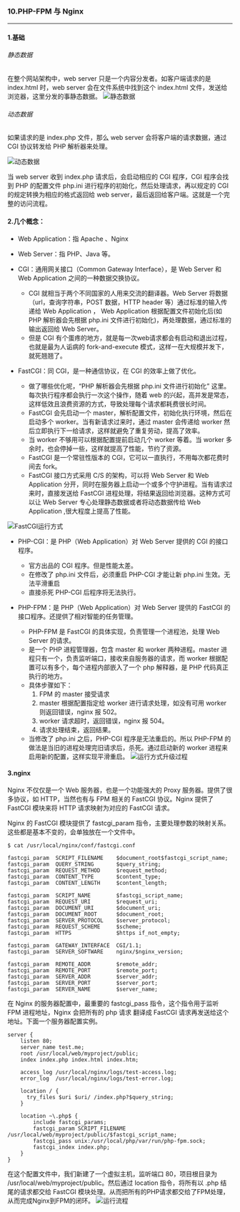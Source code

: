 ### 10.PHP-FPM 与 Nginx
---

#### 1.基础

###### 静态数据
在整个网站架构中，web server 只是一个内容分发者。如客户端请求的是 index.html 时，web server 会在文件系统中找到这个 index.html 文件，发送给浏览器，这里分发的事静态数据。
![静态数据](https://www.awaimai.com/wp-content/uploads/2018/03/html.png)

###### 动态数据
如果请求的是 index.php 文件，那么 web server 会将客户端的请求数据，通过 CGI 协议转发给 PHP 解析器来处理。

![动态数据](https://www.awaimai.com/wp-content/uploads/2018/03/cgi.png)

当 web server 收到 index.php 请求后，会启动相应的 CGI 程序，CGI 程序会找到 PHP 的配置文件 php.ini 进行程序的初始化，然后处理请求，再以规定的 CGI 的规定转换为相应的格式返回给 web server，最后返回给客户端。这就是一个完整的访问流程。

#### 2.几个概念：

* Web Application：指 Apache 、Nginx
* Web Server：指 PHP、Java 等。
* CGI：通用网关接口（Common Gateway Interface），是 Web Server 和 Web Application 之间的一种数据交换协议。
    * CGI 就相当于两个不同国家的人用来交流的翻译器。Web Server 将数据（url，查询字符串，POST 数据，HTTP header 等）通过标准的输入传递给 Web Application ， Web Application 根据配置文件初始化后(如 PHP 解析器会先根据 php.ini 文件进行初始化)，再处理数据，通过标准的输出返回给 Web Server。
    * 但是 CGI 有个蛋疼的地方，就是每一次web请求都会有启动和退出过程，也就是最为人诟病的 fork-and-execute 模式，这样一在大规模并发下，就死翘翘了。


* FastCGI：同 CGI，是一种通信协议，在 CGI 的效率上做了优化。
    * 做了哪些优化呢，“PHP 解析器会先根据 php.ini 文件进行初始化” 这里。每次执行程序都会执行一次这个操作，随着 web 的兴起，高并发是常态，这样低效且浪费资源的方式，导致处理每个请求都耗费很长时间。
    * FastCGI 会先启动一个 master，解析配置文件，初始化执行环境，然后在启动多个 worker。当有新请求过来时，通过 master 会传递给 worker 然后立即执行下一给请求，这样就避免了重复劳动，提高了效率。
    * 当 worker 不够用可以根据配置提前启动几个 worker 等着。当 worker 多余时，也会停掉一些，这样就提高了性能，节约了资源。
    * FastCGI 是一个常驻性版本的 CGI，它可以一直执行，不用每次都花费时间去 fork。
    * FastCGI 接口方式采用 C/S 的架构，可以将 Web Server 和 Web Application 分开，同时在服务器上启动一个或多个守护进程。当有请求过来时，直接发送给 FastCGI 进程处理，将结果返回给浏览器。这种方式可以让 Web Server 专心处理静态数据或者将动态数据传给 Web Application ,很大程度上提高了性能。
    
 ![FastCGI运行方式](https://www.awaimai.com/wp-content/uploads/2018/03/fastcgi.png)
  

* PHP-CGI：是 PHP（Web Application）对 Web Server 提供的 CGI 的接口程序。
    * 官方出品的 CGI 程序。但是性能太差。
    * 在修改了 php.ini 文件后，必须重启 PHP-CGI 才能让新 php.ini 生效。无法平滑重启
    * 直接杀死 PHP-CGI 后程序将无法执行。


* PHP-FPM：是 PHP（Web Application）对 Web Server 提供的 FastCGI 的接口程序。还提供了相对智能的任务管理。
    * PHP-FPM 是 FastCGI 的具体实现，负责管理一个进程池，处理 Web Server 的请求。
    * 是一个 PHP 进程管理器，包含 master 和 worker 两种进程。master 进程只有一个，负责监听端口，接收来自服务器的请求，而 worker 根据配置可以有多个，每个进程内部嵌入了一个 php 解释器，是 PHP 代码真正执行的地方。
    * 具体步骤如下：
        1. FPM 的 master 接受请求
        2. master 根据配置指定给 worker 进行请求处理，如没有可用 worker 则返回错误，nginx 报 502。
        3. worker 请求超时，返回错误，nginx 报 504。
        4. 请求处理结束，返回结果。
    * 当修改了 php.ini 之后，PHP-CGI 程序是无法重启的。所以 PHP-FPM 的做法是当旧的进程处理完旧请求后，杀死。通过启动新的 worker 进程来启用新的配置，这样实现平滑重启。
    ![运行方式升级过程](https://www.awaimai.com/wp-content/uploads/2018/03/update.png)
    
    
#### 3.nginx

Nginx 不仅仅是一个 Web 服务器，也是一个功能强大的 Proxy 服务器。提供了很多协议，如 HTTP，当然也有与 FPM 相关的 FastCGI 协议。Nginx 提供了 FastCGI 模块来将 HTTP 请求映射为对应的 FastCGI 请求。

Nginx 的 FastCGI 模块提供了 fastcgi_param 指令，主要处理参数的映射关系。这些都是基本不变的，会单独放在一个文件中。
```shell
$ cat /usr/local/nginx/conf/fastcgi.conf

fastcgi_param  SCRIPT_FILENAME    $document_root$fastcgi_script_name;
fastcgi_param  QUERY_STRING       $query_string;
fastcgi_param  REQUEST_METHOD     $request_method;
fastcgi_param  CONTENT_TYPE       $content_type;
fastcgi_param  CONTENT_LENGTH     $content_length;

fastcgi_param  SCRIPT_NAME        $fastcgi_script_name;
fastcgi_param  REQUEST_URI        $request_uri;
fastcgi_param  DOCUMENT_URI       $document_uri;
fastcgi_param  DOCUMENT_ROOT      $document_root;
fastcgi_param  SERVER_PROTOCOL    $server_protocol;
fastcgi_param  REQUEST_SCHEME     $scheme;
fastcgi_param  HTTPS              $https if_not_empty;

fastcgi_param  GATEWAY_INTERFACE  CGI/1.1;
fastcgi_param  SERVER_SOFTWARE    nginx/$nginx_version;

fastcgi_param  REMOTE_ADDR        $remote_addr;
fastcgi_param  REMOTE_PORT        $remote_port;
fastcgi_param  SERVER_ADDR        $server_addr;
fastcgi_param  SERVER_PORT        $server_port;
fastcgi_param  SERVER_NAME        $server_name;
```

在 Nginx 的服务器配置中，最重要的 fastcgi_pass 指令，这个指令用于监听 FPM 进程地址，Nginx 会把所有的 php 请求 翻译成 FastCGI 请求再发送给这个地址。下面一个服务器配置实例。
```shell
server {
    listen 80;
    server_name test.me;
    root /usr/local/web/myproject/public;
    index index.php index.html index.htm;

    access_log /usr/local/nginx/logs/test-access.log;
    error_log  /usr/local/nginx/logs/test-error.log;

    location / {
      try_files $uri $uri/ /index.php?$query_string;
    }

    location ~\.php$ {
        include fastcgi_params;
        fastcgi_param SCRIPT_FILENAME /usr/local/web/myproject/public/$fastcgi_script_name;
        fastcgi_pass unix:/usr/local/php/var/run/php-fpm.sock;
        fastcgi_index index.php;
    }
}
```

在这个配置文件中，我们新建了一个虚拟主机，监听端口 80，项目根目录为 /usr/local/web/myproject/public。然后通过 location 指令，将所有以 .php 结尾的请求都交给 FastCGI 模块处理。从而把所有的PHP请求都交给了FPM处理，从而完成Nginx到FPM的闭环。
![运行流程](https://upload-images.jianshu.io/upload_images/5069668-cbd0b7e1372f8433.png?imageMogr2/auto-orient/strip%7CimageView2/2/w/559/format/webp)





